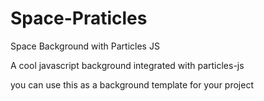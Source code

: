 # Space-Praticles
 Space Background with Particles JS

A cool javascript background integrated with particles-js

you can use this as a background template for your project
